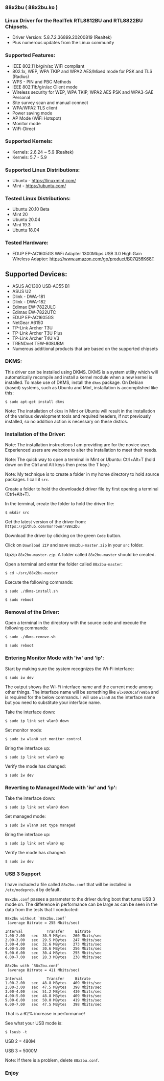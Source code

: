 ### 88x2bu ( 88x2bu.ko )

### Linux Driver for the RealTek RTL8812BU and RTL8822BU Chipsets.

- Driver Version: 5.8.7.2.36899.20200819 (Realtek)
- Plus numerous updates from the Linux community

### Supported Features:

- IEEE 802.11 b/g/n/ac WiFi compliant
- 802.1x, WEP, WPA TKIP and WPA2 AES/Mixed mode for PSK and TLS (Radius)
- WPS - PIN and PBC Methods
- IEEE 802.11b/g/n/ac Client mode
- Wireless security for WEP, WPA TKIP, WPA2 AES PSK and WPA3-SAE Personal
- Site survey scan and manual connect
- WPA/WPA2 TLS client
- Power saving mode
- AP Mode (WiFi Hotspot)
- Monitor mode
- WiFi-Direct

### Supported Kernels:

- Kernels: 2.6.24 ~ 5.6 (Realtek)
- Kernels: 5.7 - 5.9

### Supported Linux Distributions:

- Ubuntu - https://linuxmint.com/
- Mint - https://ubuntu.com/

### Tested Linux Distributions:

- Ubuntu 20.10 Beta
- Mint 20
- Ubuntu 20.04
- Mint 19.3
- Ubuntu 18.04

### Tested Hardware:

- EDUP EP-AC1605GS WiFi Adapter 1300Mbps USB 3.0 High Gain Wireless Adapter:
  https://www.amazon.com/gp/product/B07Q56K68T

## Supported Devices:

* ASUS AC1300 USB-AC55 B1
* ASUS U2
* Dlink - DWA-181
* Dlink - DWA-182
* Edimax EW-7822ULC
* Edimax EW-7822UTC
* EDUP EP-AC1605GS
* NetGear A6150
* TP-Link Archer T3U
* TP-Link Archer T3U Plus
* TP-Link Archer T4U V3
* TRENDnet TEW-808UBM
* Numerous additional products that are based on the supported chipsets

### DKMS:
This driver can be installed using DKMS. DKMS is a system utility which will automatically recompile and install a kernel module when a new kernel is installed. To make use of DKMS, install the `dkms` package. On Debian (based) systems, such as Ubuntu and Mint, installation is accomplished like this:
```
$ sudo apt-get install dkms
```

Note: The installation of `dkms` in Mint or Ubuntu will result in the installation of the various development tools and required headers, if not previously installed, so no addition action is necessary on these distros.

### Installation of the Driver:

Note: The installation instructions I am providing are for the novice user. Experienced users are welcome to alter the installation to meet their needs.

Note: The quick way to open a terminal in Mint or Ubuntu: Ctrl+Alt+T (hold down on the Ctrl and Alt keys then press the T key.)

Note: My technique is to create a folder in my home directory to hold source packages. I call it `src`.

Create a folder to hold the downloaded driver file by first opening a terminal (Ctrl+Alt+T).

In the terminal, create the folder to hold the driver file:
```
$ mkdir src
```

Get the latest version of the driver from: `https://github.com/morrownr/88x2bu`

Download the driver by clicking on the green `Code` button.

Click on `Download ZIP` and save `88x2bu-master.zip` in your `src` folder.

Upzip `88x2bu-master.zip`. A folder called `88x2bu-master` should be created.

Open a terminal and enter the folder called `88x2bu-master`:

```
$ cd ~/src/88x2bu-master
```

Execute the following commands:
```
$ sudo ./dkms-install.sh
```
```
$ sudo reboot
```
### Removal of the Driver:

Open a terminal in the directory with the source code and execute the following commands:
```
$ sudo ./dkms-remove.sh
```
```
$ sudo reboot
```

### Entering Monitor Mode with 'iw' and 'ip':
Start by making sure the system recognizes the Wi-Fi interface:
```
$ sudo iw dev
```

The output shows the Wi-Fi interface name and the current mode among other things. The interface name will be something like `wlx00c0cafre8ba` and is required for the below commands. I will use `wlan0` as the interface name but you need to substitute your interface name.

Take the interface down:
```
$ sudo ip link set wlan0 down
```

Set monitor mode:
```
$ sudo iw wlan0 set monitor control
```

Bring the interface up:
```
$ sudo ip link set wlan0 up
```

Verify the mode has changed:
```
$ sudo iw dev
```

### Reverting to Managed Mode with 'iw' and 'ip':

Take the interface down:
```
$ sudo ip link set wlan0 down
```

Set managed mode:
```
$ sudo iw wlan0 set type managed
```

Bring the interface up:
```
$ sudo ip link set wlan0 up
```

Verify the mode has changed:
```
$ sudo iw dev
```

### USB 3 Support

I have included a file called `88x2bu.conf` that
will be installed in `/etc/modeprob.d` by default.

`88x2bu.conf` passes a parameter to the driver
during boot that turns USB 3 mode on. The
difference in performance can be large as can
be seen in the data from the tests that I
conducted:

```
88x2bu without `88x2bu.conf`
 (average Bitrate = 255 Mbits/sec)

Interval           Transfer     Bitrate
1.00-2.00   sec  30.9 MBytes   260 Mbits/sec
2.00-3.00   sec  29.5 MBytes   247 Mbits/sec
3.00-4.00   sec  32.6 MBytes   273 Mbits/sec
4.00-5.00   sec  30.6 MBytes   256 Mbits/sec
5.00-6.00   sec  30.4 MBytes   255 Mbits/sec
6.00-7.00   sec  28.3 MBytes   238 Mbits/sec
```

```
88x2bu with `88x2bu.conf`
 (average Bitrate = 411 Mbits/sec)

Interval           Transfer     Bitrate
1.00-2.00   sec  48.8 MBytes   409 Mbits/sec
2.00-3.00   sec  47.5 MBytes   398 Mbits/sec
3.00-4.00   sec  51.2 MBytes   430 Mbits/sec
4.00-5.00   sec  48.8 MBytes   409 Mbits/sec
5.00-6.00   sec  50.0 MBytes   419 Mbits/sec
6.00-7.00   sec  47.5 MBytes   398 Mbits/sec
```

That is a 62% increase in performance!

See what your USB mode is:

```
$ lsusb -t
```

USB 2 =  480M

USB 3 = 5000M

Note: If there is a problem, delete `88x2bu.conf`.


### Enjoy

